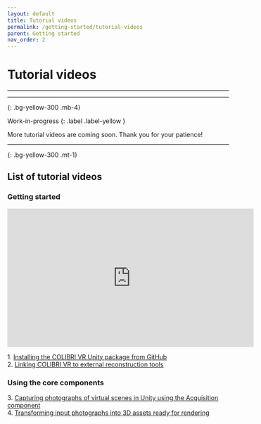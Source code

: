 ```yaml
---
layout: default
title: Tutorial videos
permalink: /getting-started/tutorial-videos
parent: Getting started
nav_order: 2
---
```


# Tutorial videos

* * *

* * *
{: .bg-yellow-300 .mb-4}

Work-in-progress
{: .label .label-yellow }

More tutorial videos are coming soon. Thank you for your patience!

* * *
{: .bg-yellow-300 .mt-1}

## List of tutorial videos

### Getting started

<iframe width="560" height="315" src="https://www.youtube.com/embed/dQw4w9WgXcQ" frameborder="0" allow="autoplay; encrypted-media" allowfullscreen></iframe>
<p>
  1. <a href="https://youtu.be/X5kTmxQ_WgE">Installing the COLIBRI VR Unity package from GitHub</a><br>2. <a href="https://youtu.be/Jc2Iyk1iY7Y">Linking COLIBRI VR to external reconstruction tools</a>
</p>

### Using the core components

<p>
  3. <a href="https://youtu.be/wshL70EglEc">Capturing photographs of virtual scenes in Unity using the Acquisition component</a><br>4. <a href="https://youtu.be/9_KNvYMCEVs">Transforming input photographs into 3D assets ready for rendering</a>
</p>
